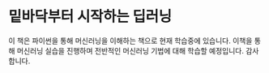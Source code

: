 # 밑바닥부터 시작하는 딥러닝
이 책은 파이썬을 통해 머신러닝을 이해하는 책으로 현재 학습중에 있습니다. 이책을 통해 머신러닝 실습을 진행하며 전반적인 머신러닝 기법에 대해 학습할 예정입니다. 
감사합니다.
